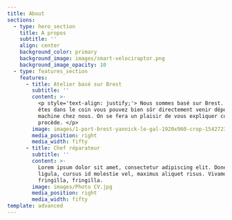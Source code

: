 ```yaml
---
title: About
sections:
  - type: hero_section
    title: A propos
    subtitle: ''
    align: center
    background_color: primary
    background_image: images/smart-velociraptor.png
    background_image_opacity: 10
  - type: features_section
    features:
      - title: Atelier basé sur Brest
        subtitle: ''
        content: >-
          <p style='text-align: justify;'> Nous sommes basé sur Brest. Si vous
          êtes dans le coin vous pouvez bien sûr directement venir déposer votre
          machine chez nous. On se fera un plaisir de vous expliquer comment on
          procède. </p>
        image: images/1-port-brest-yannick-le-gal-1920x960-crop-1542723260.jpg
        media_position: right
        media_width: fifty
      - title: Chef réparateur
        subtitle: ''
        content: >-
          Lorem ipsum dolor sit amet, consectetur adipiscing elit. Donec nisl
          ligula, cursus id molestie vel, maximus aliquet risus. Vivamus in nibh
          fringilla, fringilla.
        image: images/Photo CV.jpg
        media_position: right
        media_width: fifty
template: advanced
---
```

